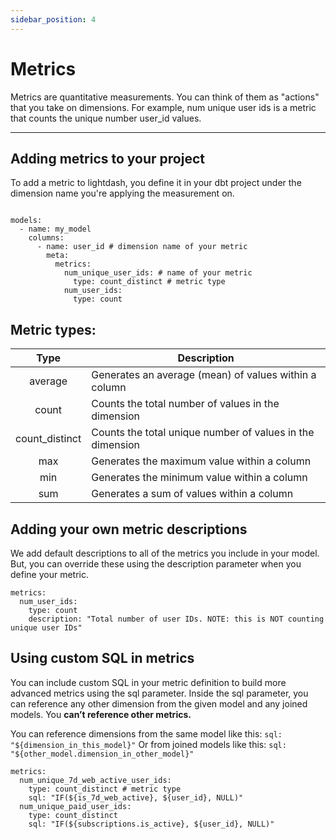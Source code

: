 ```yaml
---
sidebar_position: 4
---
```


# Metrics

Metrics are quantitative measurements. You can think of them as "actions" that you take on dimensions. For example, num unique user ids is a metric that counts the unique number user_id values.

---

## Adding metrics to your project

To add a metric to lightdash, you define it in your dbt project under the dimension name you're applying the measurement on.

```version: 2

models:
  - name: my_model
    columns:
      - name: user_id # dimension name of your metric
        meta:
          metrics:
            num_unique_user_ids: # name of your metric
              type: count_distinct # metric type
            num_user_ids:
              type: count
```

## Metric types:

|       Type      | Description                                               |
|:---------------:| --------------------------------------------------------- |
| average         | Generates an average (mean) of values within a column     |
| count           | Counts the total number of values in the dimension        |
| count_distinct  | Counts the total unique number of values in the dimension |
| max             | Generates the maximum value within a column               |
| min             | Generates the minimum value within a column               |
| sum             | Generates a sum of values within a column                 |

## Adding your own metric descriptions

We add default descriptions to all of the metrics you include in your model. But, you can override these using the description parameter when you define your metric.

```
metrics:
  num_user_ids:
    type: count
    description: "Total number of user IDs. NOTE: this is NOT counting unique user IDs"
```

## Using custom SQL in metrics

You can include custom SQL in your metric definition to build more advanced metrics using the sql parameter.
Inside the sql parameter, you can reference any other dimension from the given model and any joined models. You **can’t reference other metrics.**

You can reference dimensions from the same model like this: `sql: "${dimension_in_this_model}"`
Or from joined models like this: `sql: "${other_model.dimension_in_other_model}"`

```
metrics:
  num_unique_7d_web_active_user_ids:
    type: count_distinct # metric type
    sql: "IF(${is_7d_web_active}, ${user_id}, NULL)"
  num_unique_paid_user_ids:
    type: count_distinct
    sql: "IF(${subscriptions.is_active}, ${user_id}, NULL)"
```
